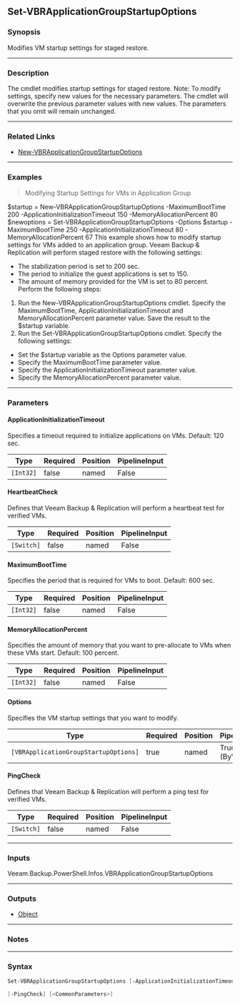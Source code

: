 Set-VBRApplicationGroupStartupOptions
-------------------------------------

### Synopsis
Modifies VM startup settings for staged restore.

---

### Description

The cmdlet modifies startup settings for staged restore.
Note: To modify settings, specify new values for the necessary parameters. The cmdlet will overwrite the previous parameter values with new values. The parameters that you omit will remain unchanged.

---

### Related Links
* [New-VBRApplicationGroupStartupOptions](New-VBRApplicationGroupStartupOptions)

---

### Examples
> Modifying Startup Settings for VMs in Application Group

$startup = New-VBRApplicationGroupStartupOptions -MaximumBootTime 200 -ApplicationInitializationTimeout 150 -MemoryAllocationPercent 80
$newoptions = Set-VBRApplicationGroupStartupOptions -Options $startup -MaximumBootTime 250 -ApplicationInitializationTimeout 80 -MemoryAllocationPercent 67
This example shows how to modify startup settings for VMs added to an application group. Veeam Backup & Replication will perform staged restore with the following settings:
- The stabilization period is set to 200 sec.
- The period to initialize the guest applications is set to 150.
- The amount of memory provided for the VM is set to 80 percent.
Perform the following steps:
1. Run the New-VBRApplicationGroupStartupOptions cmdlet. Specify the MaximumBootTime, ApplicationInitializationTimeout and MemoryAllocationPercent parameter value. Save the result to the $startup variable.
2. Run the Set-VBRApplicationGroupStartupOptions cmdlet. Specify the following settings:
- Set the $startup variable as the Options parameter value.
- Specify the MaximumBootTime parameter value.
- Specify the ApplicationInitializationTimeout parameter value.
- Specify the MemoryAllocationPercent parameter value.

---

### Parameters
#### **ApplicationInitializationTimeout**
Specifies a timeout required to initialize applications on VMs.
Default: 120 sec.

|Type     |Required|Position|PipelineInput|
|---------|--------|--------|-------------|
|`[Int32]`|false   |named   |False        |

#### **HeartbeatCheck**
Defines that Veeam Backup & Replication will perform a heartbeat test for verified VMs.

|Type      |Required|Position|PipelineInput|
|----------|--------|--------|-------------|
|`[Switch]`|false   |named   |False        |

#### **MaximumBootTime**
Specifies the period that is required for VMs to boot.
Default: 600 sec.

|Type     |Required|Position|PipelineInput|
|---------|--------|--------|-------------|
|`[Int32]`|false   |named   |False        |

#### **MemoryAllocationPercent**
Specifies the amount of memory that you want to pre-allocate to VMs when these VMs start.
Default: 100 percent.

|Type     |Required|Position|PipelineInput|
|---------|--------|--------|-------------|
|`[Int32]`|false   |named   |False        |

#### **Options**
Specifies the VM startup settings that you want to modify.

|Type                                 |Required|Position|PipelineInput |
|-------------------------------------|--------|--------|--------------|
|`[VBRApplicationGroupStartupOptions]`|true    |named   |True (ByValue)|

#### **PingCheck**
Defines that Veeam Backup & Replication will perform a ping test for verified VMs.

|Type      |Required|Position|PipelineInput|
|----------|--------|--------|-------------|
|`[Switch]`|false   |named   |False        |

---

### Inputs
Veeam.Backup.PowerShell.Infos.VBRApplicationGroupStartupOptions

---

### Outputs
* [Object](https://learn.microsoft.com/en-us/dotnet/api/System.Object)

---

### Notes

---

### Syntax
```PowerShell
Set-VBRApplicationGroupStartupOptions [-ApplicationInitializationTimeout <Int32>] [-HeartbeatCheck] [-MaximumBootTime <Int32>] [-MemoryAllocationPercent <Int32>] -Options <VBRApplicationGroupStartupOptions> 
```
```PowerShell
[-PingCheck] [<CommonParameters>]
```
